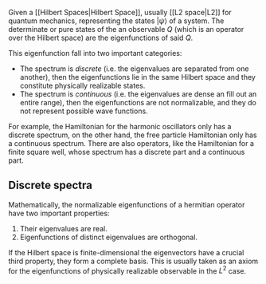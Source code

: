 Given a [[Hilbert Spaces|Hilbert Space]], usually [[L2 space|L2]] for quantum mechanics, representing the states $|\psi\rangle$ of a system. The determinate or pure states of the an observable $Q$ (which is an operator over the Hilbert space) are the eigenfunctions of said $Q$.

This eigenfunction fall into two important categories:
- The spectrum is *discrete* (i.e. the eigenvalues are separated from one another), then the eigenfunctions lie in the same Hilbert space and they constitute physically realizable states.
- The spectrum is *continuous* (i.e. the eigenvalues are dense an fill out an entire range), then the eigenfunctions are not normalizable, and they do not represent possible wave functions.

For example, the Hamiltonian for the harmonic oscillators only has a discrete spectrum, on the other hand, the free particle Hamiltonian only has a continuous spectrum. There are also operators, like the Hamiltonian for a finite square well, whose spectrum has a discrete part and a continuous part.


## Discrete spectra

Mathematically, the normalizable eigenfunctions of a hermitian operator have two important properties:
1. Their eigenvalues are real.
2. Eigenfunctions of distinct eigenvalues are orthogonal.

If the Hilbert space is finite-dimensional the eigenvectors have a crucial third property, they form a complete basis. This is usually taken as an axiom for the eigenfunctions of physically realizable observable in the $L^2$ case.
